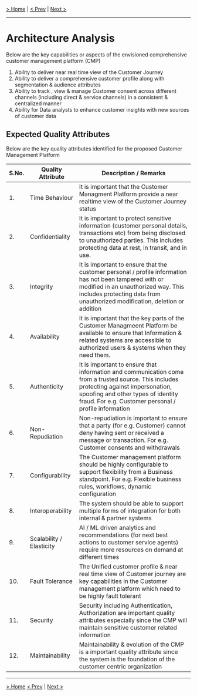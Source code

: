 [> Home](../README.md)
| [< Prev](../1.context_and_motivation/README.md)  |  [Next >](../3.solution_architecture/README.md)

---

# Architecture Analysis
Below are the key capabilities or aspects of the envisioned comprehensive customer management platform (CMP)

1. Ability to deliver near real time view of the Customer Journey
2. Ability to deliver a comprehensive customer profile along with segmentation & audience attributes
3. Ability to track , view & manage Customer consent across different channels (including direct & service channels) in a consistent & centralized manner
4. Ability for Data analysts to enhance customer insights with new sources of customer data

## Expected Quality Attributes
Below are the key quality attributes identified for the proposed Customer Management Platform

| S.No. | Quality Attribute | Description / Remarks |
|---|---|---|
|1.| Time Behaviour | It is important that the Customer Managment Platform provide a near realtime view of the Customer Journey status|
|2.| Confidentiality | It is important to protect sensitive information (customer personal details, transactions etc) from being disclosed to unauthorized parties. This includes protecting data at rest, in transit, and in use.|
|3.| Integrity | It is important to ensure that the customer personal / profile information has not been tampered with or modified in an unauthorized way. This includes protecting data from unauthorized modification, deletion or addition|
|4.| Availability | It is important that the key parts of the Customer Managmeent Platform be available to ensure that Information & related systems are accessible to authorized users & systems when they need them.|
|5.| Authenticity | It is important to ensure that information and communication come from a trusted source. This includes protecting against impersonation, spoofing and other types of identity fraud. For e.g. Customer personal / profile information|
|6.| Non-Repudiation | Non-repudiation is important to ensure that a party (for e.g. Customer) cannot deny having sent or received a message or transaction. For e.g. Customer consents and withdrawals |
|7.| Configurability | The Customer management platform should be highly configurable to support flexibility from a Business standpoint. For e.g. Flexible business rules, workflows, dynamic configuration|
|8.| Interoperability | The system should be able to support multiple forms of integration for both internal & partner systems |
|9.| Scalability / Elasticity | AI / ML driven analytics and recommendations (for next best actions to customer service agents) require more resources on demand at different times |
|10.| Fault Tolerance | The Unified customer profile & near real time view of Customer journey are key capabilities in the Customer management platform which need to be highly fault tolerant|
|11.| Security | Security including Authentication, Authorization are important quality attributes especially since the CMP will maintain sensitive customer related information|
|12.| Maintainability  | Maintainability & evolution of the CMP is a important quality attribute since the system is the foundation of the customer centric organization|

---

[> Home](../README.md)
[< Prev](../1.context_and_motivation/README.md)  |  [Next >](../3.solution_architecture/README.md)

